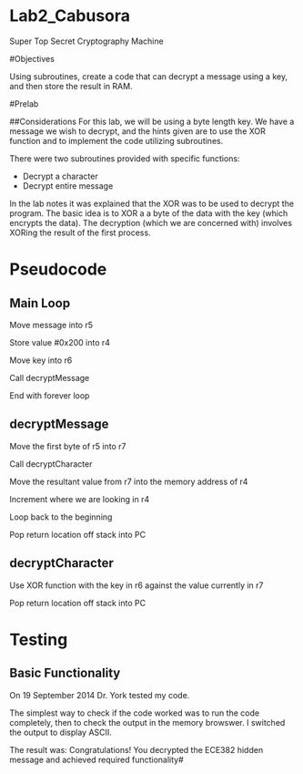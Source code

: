 Lab2_Cabusora
=============

Super Top Secret Cryptography Machine

#Objectives

Using subroutines, create a code that can decrypt a message using a key, and then store the result in RAM.

#Prelab

##Considerations
For this lab, we will be using a byte length key.  We have a message we wish to decrypt, and the hints given are to use the XOR function and to implement the code utilizing subroutines.

There were two subroutines provided with specific functions:

* Decrypt a character
* Decrypt entire message

In the lab notes it was explained that the XOR was to be used to decrypt the program.  The basic idea is to XOR a a byte of the data with the key (which encrypts the data).  The decryption (which we are concerned with) involves XORing the result of the first process.

# Pseudocode

## Main Loop

Move message into r5

Store value #0x200 into r4

Move key into r6

Call decryptMessage

End with forever loop

## decryptMessage

Move the first byte of r5 into r7

Call decryptCharacter

Move the resultant value from r7 into the memory address of r4

Increment where we are looking in r4

Loop back to the beginning

Pop return location off stack into PC

## decryptCharacter

Use XOR function with the key in r6 against the value currently in r7

Pop return location off stack into PC

# Testing

## Basic Functionality

On 19 September 2014 Dr. York tested my code.

The simplest way to check if the code worked was to run the code completely, then to check the output in the memory browswer.  I switched the output to display ASCII. 

The result was: Congratulations!  You decrypted the ECE382 hidden message and achieved required functionality#
